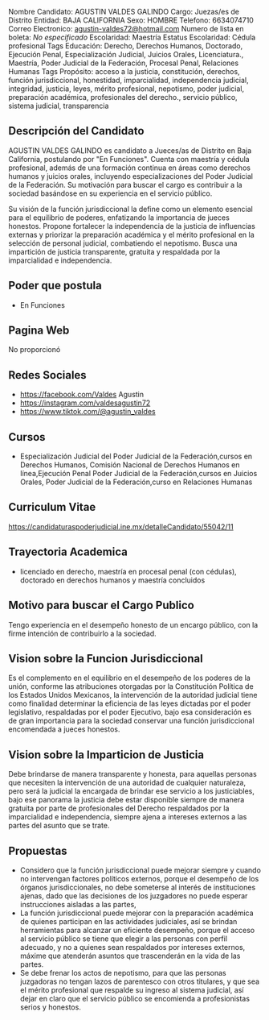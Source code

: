 Nombre Candidato: AGUSTIN VALDES GALINDO
Cargo: Juezas/es de Distrito
Entidad: BAJA CALIFORNIA
Sexo: HOMBRE
Telefono: 6634074710
Correo Electronico: agustin-valdes72@hotmail.com
Numero de lista en boleta: *No especificado*
Escolaridad: Maestría
Estatus Escolaridad: Cédula profesional
Tags Educación: Derecho, Derechos Humanos, Doctorado, Ejecución Penal, Especialización Judicial, Juicios Orales, Licenciatura., Maestría, Poder Judicial de la Federación, Procesal Penal, Relaciones Humanas
Tags Propósito: acceso a la justicia, constitución, derechos, función jurisdiccional, honestidad, imparcialidad, independencia judicial, integridad, justicia, leyes, mérito profesional, nepotismo, poder judicial, preparación académica, profesionales del derecho., servicio público, sistema judicial, transparencia


## Descripción del Candidato 

AGUSTIN VALDES GALINDO es candidato a Jueces/as de Distrito en Baja California, postulando por "En Funciones". Cuenta con maestría y cédula profesional, además de una formación continua en áreas como derechos humanos y juicios orales, incluyendo especializaciones del Poder Judicial de la Federación. Su motivación para buscar el cargo es contribuir a la sociedad basándose en su experiencia en el servicio público.

Su visión de la función jurisdiccional la define como un elemento esencial para el equilibrio de poderes, enfatizando la importancia de jueces honestos. Propone fortalecer la independencia de la justicia de influencias externas y priorizar la preparación académica y el mérito profesional en la selección de personal judicial, combatiendo el nepotismo. Busca una impartición de justicia transparente, gratuita y respaldada por la imparcialidad e independencia.


## Poder que postula

- En Funciones


## Pagina Web

No proporcionó


## Redes Sociales

- https://facebook.com/Valdes Agustin
- https://instagram.com/valdesagustin72
- https://www.tiktok.com/@agustin_valdes


## Cursos

- Especialización Judicial del Poder Judicial de la Federación,cursos en Derechos Humanos, Comisión Nacional de Derechos Humanos en línea,Ejecución Penal Poder Judicial de la Federación,cursos en Juicios Orales, Poder Judicial de la Federación,curso en Relaciones Humanas


## Curriculum Vitae

https://candidaturaspoderjudicial.ine.mx/detalleCandidato/55042/11


## Trayectoria Academica

- licenciado en derecho, maestría en procesal penal (con cédulas), doctorado en derechos humanos y maestría concluidos


## Motivo para buscar el Cargo Publico

Tengo experiencia en el desempeño honesto de un encargo público, con la firme intención de contribuirlo a la sociedad.


## Vision sobre la Funcion Jurisdiccional

Es el complemento en el equilibrio en el desempeño de los poderes de la unión, conforme las atribuciones otorgadas por la Constitución Política de los Estados Unidos Mexicanos, la intervención de la autoridad judicial tiene como finalidad determinar la eficiencia de las leyes dictadas por el poder legislativo, respaldadas por el poder Ejecutivo, bajo esa consideración es de gran importancia para la sociedad conservar una función jurisdiccional encomendada a jueces honestos.


## Vision sobre la Imparticion de Justicia

Debe brindarse de manera transparente y honesta, para aquellas personas que necesiten la intervención de una autoridad de cualquier naturaleza, pero será la judicial la encargada de brindar ese servicio a los justiciables, bajo ese panorama la justicia debe estar disponible siempre de manera gratuita por parte de profesionales del Derecho respaldados por la imparcialidad e independencia, siempre ajena a intereses externos a las partes del asunto que se trate.


## Propuestas

- Considero que la función jurisdiccional puede mejorar siempre y cuando no intervengan factores políticos externos, porque el desempeño de los órganos jurisdiccionales, no debe someterse al interés de instituciones ajenas, dado que las decisiones de los juzgadores no puede esperar instrucciones aisladas a las partes,
- La función jurisdiccional puede mejorar con la preparación académica de quienes participan en las actividades judiciales, así se brindan herramientas para alcanzar un eficiente desempeño, porque el acceso al servicio público se tiene que elegir a las personas con perfil adecuado, y no a quienes sean respaldados por intereses externos, máxime que atenderán asuntos que trascenderán en la vida de las partes.
- Se debe frenar los actos de nepotismo, para que las personas juzgadoras no tengan lazos de parentesco con otros titulares, y que sea el mérito profesional que respalde su ingreso al sistema judicial, así dejar en claro que el servicio público se encomienda a profesionistas serios y honestos.

